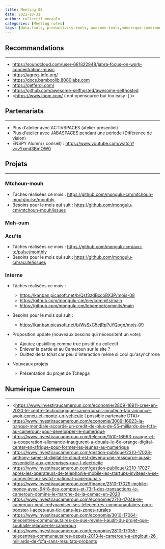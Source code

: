 ```yaml
---
title: Meeting 08
date: 2021-10-31
author: collectif mongulu
categories: [Meeting notes]
tags: [data-tools, productivity-tools, awesome-tools,numerique-cameroun]
---
```


## Recommandations
---
- <https://soundcloud.com/user-681822948/jabra-focus-on-work-concentration-music>
- <https://agreg-info.org/>
- <https://docs.bamboolib.8080labs.com>
- <https://getferdi.com/>
- <https://github.com/awesome-selfhosted/awesome-selfhosted>
- <https://www.loom.com/ ( not opensource but too easy :( )>


## Partenariats
---
- Plus d'atelier avec ACTIVSPACES (atelier présentiel)
- Plus d'atelier avec JABASPACES pendant une période (Différence de vision)
- ENSPY Alumni ( conseil) : https://www.youtube.com/watch?v=vYxmd3BmOW0



## Projets
---

### Mtchoun-mouh

- Tâches réalisées ce mois : <https://github.com/mongulu-cm/mtchoun-mouh/pulse/monthly>
- Besoins pour le mois qui suit : <https://github.com/mongulu-cm/mtchoun-mouh/issues>

### Mah-oum

### Acu'te

- Tâches réalisées ce mois : <https://github.com/mongulu-cm/acu-te/pulse/monthly>
- Besoins pour le mois qui suit : <https://github.com/mongulu-cm/acute/issues>

### Interne

- Tâches réalisées ce mois :
    - <https://kanban.picasoft.net/b/Qsf3zdBxcoBX3P/mois-08>
    - <https://github.com/mongulu-cm/nje/commits/main>
    - <https://github.com/mongulu-cm/lobembe/commits/main>


- Besoins pour le mois qui suit :
    - <https://kanban.picasoft.net/b/WsSxG5ejRpPuYQogn/mois-09>


- Proposition update (nouveaux besoins qui nécessitent un vote):
    - Ajoutez upskilling comme truc positif du collectif
    - Enlever la partie et au Cameroun sur le site ?
    - Quittez delta tchat car peu d'interaction même si cool qu'asynchrone


- Nouveaux projets
    - Présentation du projet de Tchepga


## Numérique Cameroun
---
- <https://www.investiraucameroun.com/economie/2809-16911-cree-en-2020-le-centre-technologique-camerounais-innotech-lab-annonce-avoir-concu-et-monte-un-vehicule ( possible partenaire DTA)>
- <https://www.investiraucameroun.com/economie/3009-16923-la-banque-mondiale-accorde-un-credit-de-plus-de-55-milliards-de-fcfa-au-cameroun-pour-developper-le-numerique>
- <https://www.investiraucameroun.com/telecom/1510-16993-orange-et-la-cooperation-allemande-inaugurent-a-douala-le-6e-orange-digital-center-en-afrique-pour-former-les-jeunes-au-numerique>
- <https://www.investiraucameroun.com/gestion-publique/2310-17028-anthony-same-st-digital-le-cloud-est-devenu-une-ressource-aussi-essentielle-aux-entreprises-que-l-electricite>
- <https://www.investiraucameroun.com/gestion-publique/2310-17027-apres-les-operateurs-de-telephonie-mobile-les-startups-invitees-a-se-connecter-au-switch-national-camerounais>
- <https://www.investiraucameroun.com/finance/2510-17029-mobile-money-avec-64-8-des-comptes-et-73-1-des-transactions-le-cameroun-domine-le-marche-de-la-cemac-en-2020>
- <https://www.investiraucameroun.com/economie/2710-17049-le-cameroun-veut-redynamiser-ses-telecentres-communautaires-pour-booster-l-acces-aux-tic-dans-les-zones-rurales>
- <https://www.investiraucameroun.com/economie/3010-17064-telecentres-communautaires-ce-que-revele-l-audit-du-projet-que-souhaite-relancer-le-cameroun>
- <https://www.investiraucameroun.com/economie/2810-17055-telecentres-communautaires-depuis-2013-le-cameroun-a-englouti-26-milliards-de-fcfa-sans-resultats-probants>
